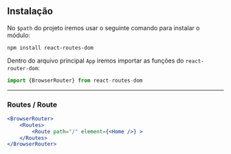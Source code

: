 ## Instalação
No `$path` do projeto iremos usar o  seguinte comando para instalar o módulo:

```shell
npm install react-routes-dom
```

Dentro do arquivo principal `App` iremos importar as funções do `react-router-dom`:

```jsx
import {BrowserRouter} from react-routes-dom
```

---

### Routes / Route

```jsx
<BrowserRouter>
	<Routes>
		<Route path="/" element={<Home />} >
	</Routes>
</BrowserRouter>
```